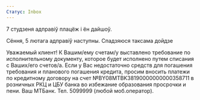 ```yaml
---
Статус: Inbox
---
```


7 студзеня адправіў плацёж і ён дайшоў. 

Сёння, 5 лютага адправіў наступны. Спадзяюся таксама дойдзе

Уважаемый клиент! К Вашим/ему счетам/у выставлено требование по исполнительному документу, которое будет исполнено путем списания с Ваших/его счетов/а. Если у Вас недостаточно средств для погашения требования и планового погашения кредита, просим вносить платежи по кредитному договору на счет №BY08MTBK38190000000000358711 в розничных РКЦ и ЦБУ банка во избежание образования просрочки и пени. Ваш МТБанк. Тел. 5099999 (любой моб.оператор).